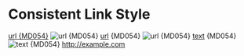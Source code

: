 # Consistent Link Style

[url {MD054}](http://example.com)
![url {MD054}](http://example.com)
[url] {MD054}
![url] {MD054}
[text][url] {MD054}
![text][url] {MD054}
<http://example.com>

[url]: http://example.com
<!-- markdownlint-configure-file {
  "MD054": {"style": "consistent"}
} -->
